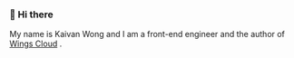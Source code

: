 ### 👋 Hi there 

My name is Kaivan Wong and I am a front-end engineer and the author of [Wings Cloud](https://github.com/wingscloud) .


